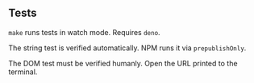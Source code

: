 ## Tests

`make` runs tests in watch mode. Requires `deno`.

The string test is verified automatically. NPM runs it via `prepublishOnly`.

The DOM test must be verified humanly. Open the URL printed to the terminal.
